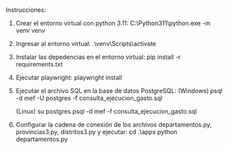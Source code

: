 Instrucciones:

1. Crear el entorno virtual con python 3.11:
   C:\Python311\python.exe -m venv venv

2. Ingresar al entorno virtual:
   .\venv\Scripts\activate

3. Instalar las depedencias en el entorno virtual:
   pip install -r requirements.txt
4. Ejecutar playwright:
   playwright install

5. Ejecutar el archivo SQL en la base de datos PostgreSQL:
   (Windows)
   psql -d mef -U postgres -f consulta_ejecucion_gasto.sql

   (Linux)
   su postgres
   psql -d mef -f consulta_ejecucion_gasto.sql

6. Configurar la cadena de conexión de los archivos departamentos.py, provincias3.py, distritos3.py y ejecutar:
   cd .\apps
   python departamentos.py
